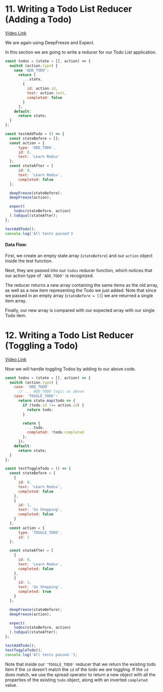 # 11. Writing a Todo List Reducer (Adding a Todo)
[Video Link](https://egghead.io/lessons/javascript-redux-writing-a-todo-list-reducer-adding-a-todo)

We are again using DeepFreeze and Expect.

In this section we are going to write a reducer for our Todo List application.

```JavaScript
const todos = (state = [], action) => {
  switch (action.type) {
    case 'ADD_TODO':
      return [
        ...state,
        {
          id: action.id,
          text: action.text,
          completed: false
        }
      ];
    default:
      return state;
  }
};

const testAddTodo = () => {
  const stateBefore = [];
  const action = {
      type: 'ADD_TODO',
      id: 0,
      text: 'Learn Redux'
  };
  const stateAfter = [
      id: 0,
      text: 'Learn Redux',
      completed: false
  ];

  deepFreeze(stateBefore);
  deepFreeze(action);

  expect(
    todos(stateBefore, action)
  ).toEqual(stateAfter);
};

testAddTodo();
console.log('All tests passed')
```

#### Data Flow:
First, we create an empty state array (`stateBefore`) and our `action` object inside the test function. 

Next, they are passed into our `todos` reducer function, which notices that our action type of `'ADD_TODO'` is recognized. 

The reducer returns a new array containing the same items as the old array, as well as a new item representing the Todo we just added. Note that since we passed in an empty array (`stateBefore = []`) we are returned a single item array. 

Finally, our new array is compared with our expected array with our single Todo item. 


# 12. Writing a Todo List Reducer (Toggling a Todo)
[Video Link](https://egghead.io/lessons/javascript-redux-writing-a-todo-list-reducer-toggling-a-todo)

Now we will handle toggling Todos by adding to our above code.

```JavaScript
const todos = (state = [], action) => {
  switch (action.type) {
    case: 'ADD_TODO'
      // ... ADD_TODO logic as above
    case: 'TOGGLE_TODO':
      return state.map(todo => {
        if (todo.id !== action.id) {
          return todo;
        }

        return {
          ...todo,
          completed: !todo.completed
        };
      });
    default:
      return state;
  }
};

const testToggleTodo = () => {
  const stateBefore = [
    {
      id: 0,
      text: 'Learn Redux',
      completed: false
    },
    {
      id: 1,
      text: 'Go Shopping',
      completed: false
    }
  ];
  const action = {
      type: 'TOGGLE_TODO',
      id: 1
  };

  const stateAfter = [
    {
      id: 0,
      text: 'Learn Redux',
      completed: false
    },
    {
      id: 1,
      text: 'Go Shopping',
      completed: true
    }
  ];

  deepFreeze(stateBefore);
  deepFreeze(action);

  expect(
    todos(stateBefore, action)
  ).toEqual(stateAfter);
};

testAddTodo();
testToggleTodo();
console.log('All tests passed.');
```

Note that inside our `'TOGGLE_TODO'` reducer that we return the existing todo item if the `id` doesn't match the `id` of the todo we are toggling. If the `id` does match, we use the spread operator to return a new object with all the properties of the existing `todo` object, along with an inverted `completed` value.
